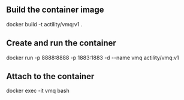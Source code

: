 ## Build the container image
docker build -t actility/vmq:v1 .

## Create and run the container
docker run -p 8888:8888 -p 1883:1883 -d --name vmq actility/vmq:v1

## Attach to the container
docker exec -it vmq bash